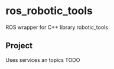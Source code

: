 # ros_robotic_tools

ROS wrapper for C++ library robotic_tools

## Project

Uses services an topics TODO

